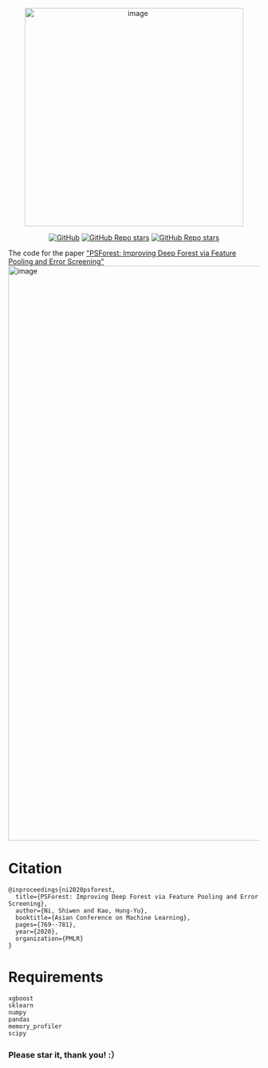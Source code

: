 <p align="center">
 <img width="438" alt="image" src="https://user-images.githubusercontent.com/56249874/132160763-8d7e265d-f217-4702-81f6-16e91f0add25.png">
<p align="center">
  <a href="https://github.com/nishiwen1214/PSForest/blob/main/LICENSE"><img alt="GitHub" src="https://img.shields.io/github/license/misitebao/standard-repository?style=flat-square"/></a>
  <a href="https://github.com/nishiwen1214/PSForest"><img alt="GitHub Repo stars"src="https://img.shields.io/github/stars/nishiwen1214/PSForest?style=flat-square"/></a>
  <a href="https://github.com/nishiwen1214/"><img alt="GitHub Repo stars" src="https://img.shields.io/badge/author-nishiwen1214-brightgreen?style=flat-square"/></a>
</p>

<span id="nav-1"></span>
The code for the paper ["PSForest: Improving Deep Forest via Feature Pooling and Error Screening"](http://proceedings.mlr.press/v129/ni20a/ni20a.pdf)
<img width="1153" alt="image" src="https://user-images.githubusercontent.com/56249874/132013941-f5e33c40-68b0-456b-9125-c01c24398021.png">

# Citation
```
@inproceedings{ni2020psforest,
  title={PSForest: Improving Deep Forest via Feature Pooling and Error Screening},
  author={Ni, Shiwen and Kao, Hung-Yu},
  booktitle={Asian Conference on Machine Learning},
  pages={769--781},
  year={2020},
  organization={PMLR}
}
```
# Requirements
```
xgboost
sklearn
numpy
pandas
memory_profiler
scipy
```
### Please star it, thank you! :）
